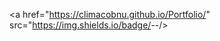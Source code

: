 
  
  <a href="https://climacobnu.github.io/Portfolio/"  src="https://img.shields.io/badge/<LABEL>-<MESSAGE>-<green>/>
